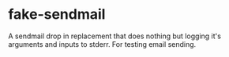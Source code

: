 fake-sendmail
==============

A sendmail drop in replacement that does nothing but logging it's arguments
and inputs to stderr. For testing email sending.
